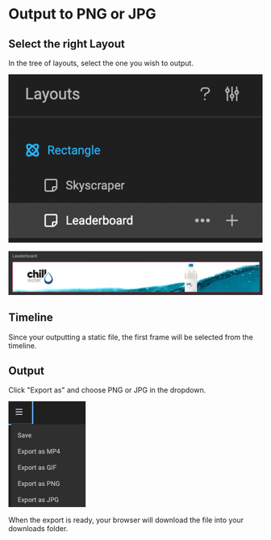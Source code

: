 # Output to PNG or JPG

## Select the right Layout

In the tree of layouts, select the one you wish to output.

![Output](output-1.png)

![Output](output-2.png)

## Timeline

Since your outputting a static file, the first frame will be selected from the timeline.

## Output

Click "Export as" and choose PNG or JPG in the dropdown.

![Output](export.png)

When the export is ready, your browser will download the file into your downloads folder.